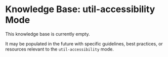 # Knowledge Base: util-accessibility Mode

This knowledge base is currently empty.

It may be populated in the future with specific guidelines, best practices, or resources relevant to the `util-accessibility` mode.